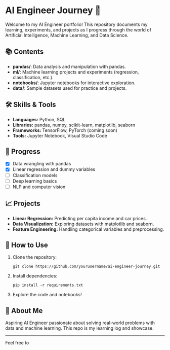 # AI Engineer Journey 🚀

Welcome to my AI Engineer portfolio! This repository documents my learning, experiments, and projects as I progress through the world of Artificial Intelligence, Machine Learning, and Data Science.

## 📚 Contents

- **pandas/**: Data analysis and manipulation with pandas.
- **ml/**: Machine learning projects and experiments (regression, classification, etc.).
- **notebooks/**: Jupyter notebooks for interactive exploration.
- **data/**: Sample datasets used for practice and projects.

## 🛠️ Skills & Tools

- **Languages:** Python, SQL
- **Libraries:** pandas, numpy, scikit-learn, matplotlib, seaborn
- **Frameworks:** TensorFlow, PyTorch (coming soon)
- **Tools:** Jupyter Notebook, Visual Studio Code

## 🚦 Progress

- [x] Data wrangling with pandas
- [x] Linear regression and dummy variables
- [ ] Classification models
- [ ] Deep learning basics
- [ ] NLP and computer vision

## 📈 Projects

- **Linear Regression:** Predicting per capita income and car prices.
- **Data Visualization:** Exploring datasets with matplotlib and seaborn.
- **Feature Engineering:** Handling categorical variables and preprocessing.

## 📝 How to Use

1. Clone the repository:
   ```
   git clone https://github.com/yourusername/ai-engineer-journey.git
   ```
2. Install dependencies:
   ```
   pip install -r requirements.txt
   ```
3. Explore the code and notebooks!

## 🌟 About Me

Aspiring AI Engineer passionate about solving real-world problems with data and machine learning. This repo is my learning log and showcase.

---

Feel free to